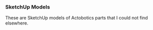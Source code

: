 ### SketchUp Models

These are SketchUp models of Actobotics parts that I could not find elsewhere.
